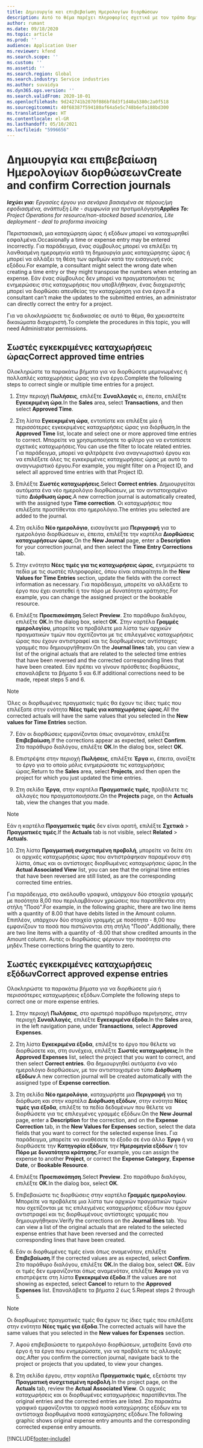```yaml
---
title: Δημιουργία και επιβεβαίωση Ημερολογίων διορθώσεων
description: Αυτό το θέμα παρέχει πληροφορίες σχετικά με τον τρόπο δημιουργίας και επιβεβαίωσης ενός ημερολογίου διορθώσεων.
author: rumant
ms.date: 09/18/2020
ms.topic: article
ms.prod: ''
audience: Application User
ms.reviewer: kfend
ms.search.scope: ''
ms.custom: ''
ms.assetid: ''
ms.search.region: Global
ms.search.industry: Service industries
ms.author: suvaidya
ms.dyn365.ops.version: ''
ms.search.validFrom: 2020-10-01
ms.openlocfilehash: 9d242741b2070f086bf8d3f1d40a5380c2a0f518
ms.sourcegitcommit: 40f68387f594180af64a5e5c748b6efa188bd300
ms.translationtype: HT
ms.contentlocale: el-GR
ms.lasthandoff: 05/10/2021
ms.locfileid: "5996656"
---
```

# <a name="create-and-confirm-correction-journals"></a><span data-ttu-id="d11a2-103">Δημιουργία και επιβεβαίωση Ημερολογίων διορθώσεων</span><span class="sxs-lookup"><span data-stu-id="d11a2-103">Create and confirm Correction journals</span></span>

<span data-ttu-id="d11a2-104">_**Ισχύει για:** Εργασίες έργου για σενάρια βασισμένα σε πόρους/μη εφοδιασμένα, ανάπτυξη Lite - συμφωνία για προτιμολόγηση_</span><span class="sxs-lookup"><span data-stu-id="d11a2-104">_**Applies To:** Project Operations for resource/non-stocked based scenarios, Lite deployment - deal to proforma invoicing_</span></span>

<span data-ttu-id="d11a2-105">Περιστασιακά, μια καταχώρηση ώρας ή εξόδων μπορεί να καταχωρηθεί εσφαλμένα.</span><span class="sxs-lookup"><span data-stu-id="d11a2-105">Occasionally a time or expense entry may be entered incorrectly.</span></span> <span data-ttu-id="d11a2-106">Για παράδειγμα, ένας σύμβουλος μπορεί να επιλέξει τη λανθασμένη ημερομηνία κατά τη δημιουργία μιας καταχώρησης ώρας ή μπορεί να αλλάξει τη θέση των αριθμών κατά την εισαγωγή ενός εξόδου.</span><span class="sxs-lookup"><span data-stu-id="d11a2-106">For example, a consultant might select the wrong date when creating a time entry or they might transpose the numbers when entering an expense.</span></span> <span data-ttu-id="d11a2-107">Εάν ένας σύμβουλος δεν μπορεί να πραγματοποιήσει τις ενημερώσεις στις καταχωρήσεις που υποβλήθηκαν, ένας διαχειριστής μπορεί να διορθώσει απευθείας την καταχώρηση για ένα έργο.</span><span class="sxs-lookup"><span data-stu-id="d11a2-107">If a consultant can’t make the updates to the submitted entries, an administrator can directly correct the entry for a project.</span></span>

<span data-ttu-id="d11a2-108">Για να ολοκληρώσετε τις διαδικασίες σε αυτό το θέμα, θα χρειαστείτε δικαιώματα διαχειριστή.</span><span class="sxs-lookup"><span data-stu-id="d11a2-108">To complete the procedures in this topic, you will need Administrator permissions.</span></span>

## <a name="correct-approved-time-entries"></a><span data-ttu-id="d11a2-109">Σωστές εγκεκριμένες καταχωρήσεις ώρας</span><span class="sxs-lookup"><span data-stu-id="d11a2-109">Correct approved time entries</span></span>     

<span data-ttu-id="d11a2-110">Ολοκληρώστε τα παρακάτω βήματα για να διορθώσετε μεμονωμένες ή πολλαπλές καταχωρήσεις ώρας για ένα έργο.</span><span class="sxs-lookup"><span data-stu-id="d11a2-110">Complete the following steps to correct single or multiple time entries for a project.</span></span>

1. <span data-ttu-id="d11a2-111">Στην περιοχή **Πωλήσεις**, επιλέξτε **Συναλλαγές** κι, έπειτα, επιλέξτε **Εγκεκριμένη ώρα**.</span><span class="sxs-lookup"><span data-stu-id="d11a2-111">In the **Sales** area, select **Transactions**, and then select **Approved Time**.</span></span> 

2. <span data-ttu-id="d11a2-112">Στη λίστα **Εγκεκριμένη ώρα**, εντοπίστε και επιλέξτε μία ή περισσότερες εγκεκριμένες καταχωρήσεις ώρας για διόρθωση.</span><span class="sxs-lookup"><span data-stu-id="d11a2-112">In the **Approved Time** list, locate and select one or more approved time entries to correct.</span></span> <span data-ttu-id="d11a2-113">Μπορείτε να χρησιμοποιήσετε το φίλτρο για να εντοπίσετε σχετικές καταχωρήσεις.</span><span class="sxs-lookup"><span data-stu-id="d11a2-113">You can use the filter to locate related entries.</span></span> <span data-ttu-id="d11a2-114">Για παράδειγμα, μπορεί να φιλτράρετε ένα αναγνωριστικό έργου και να επιλέξετε όλες τις εγκεκριμένες καταχωρήσεις ώρας με αυτό το αναγνωριστικό έργου.</span><span class="sxs-lookup"><span data-stu-id="d11a2-114">For example, you might filter on a Project ID, and select all approved time entries with that Project ID.</span></span>

3. <span data-ttu-id="d11a2-115">Επιλέξτε **Σωστές καταχωρήσεις**.</span><span class="sxs-lookup"><span data-stu-id="d11a2-115">Select **Correct entries**.</span></span> <span data-ttu-id="d11a2-116">Δημιουργείται αυτόματα ένα νέο ημερολόγιο διορθώσεων, με τον αντιστοιχισμένο τύπο **Διόρθωση ώρας**.</span><span class="sxs-lookup"><span data-stu-id="d11a2-116">A new correction journal is automatically created, with the assigned type **Time correction**.</span></span> <span data-ttu-id="d11a2-117">Οι καταχωρήσεις που επιλέξατε προστίθενται στο ημερολόγιο.</span><span class="sxs-lookup"><span data-stu-id="d11a2-117">The entries you selected are added to the journal.</span></span> 

4. <span data-ttu-id="d11a2-118">Στη σελίδα **Νέο ημερολόγιο**, εισαγάγετε μια **Περιγραφή** για το ημερολόγιο διορθώσεων κι, έπειτα, επιλέξτε την καρτέλα **Διορθώσεις καταχωρήσεων ώρας**.</span><span class="sxs-lookup"><span data-stu-id="d11a2-118">On the **New Journal** page, enter a **Description** for your correction journal, and then select the **Time Entry Corrections** tab.</span></span>  

5. <span data-ttu-id="d11a2-119">Στην ενότητα **Νέες τιμές για τις καταχωρήσεις ώρας**, ενημερώστε τα πεδία με τις σωστές πληροφορίες, όπου είναι απαραίτητο.</span><span class="sxs-lookup"><span data-stu-id="d11a2-119">In the **New Values for Time Entries** section, update the fields with the correct information as necessary.</span></span> <span data-ttu-id="d11a2-120">Για παράδειγμα, μπορείτε να αλλάξετε το έργο που έχει ανατεθεί ή τον πόρο με δυνατότητα κράτησης.</span><span class="sxs-lookup"><span data-stu-id="d11a2-120">For example, you can change the assigned project or the bookable resource.</span></span>

6. <span data-ttu-id="d11a2-121">Επιλέξτε **Προεπισκόπηση**.</span><span class="sxs-lookup"><span data-stu-id="d11a2-121">Select **Preview**.</span></span> <span data-ttu-id="d11a2-122">Στο παράθυρο διαλόγου, επιλέξτε **OK**.</span><span class="sxs-lookup"><span data-stu-id="d11a2-122">In the dialog box, select **OK**.</span></span> <span data-ttu-id="d11a2-123">Στην καρτέλα **Γραμμές ημερολογίου**, μπορείτε να προβάλετε μια λίστα των αρχικών πραγματικών τιμών που σχετίζονται με τις επιλεγμένες καταχωρήσεις ώρας που έχουν αντιστραφεί και τις διορθωμένους αντίστοιχες γραμμές που δημιουργήθηκαν.</span><span class="sxs-lookup"><span data-stu-id="d11a2-123">On the **Journal lines** tab, you can view a list of the original actuals that are related to the selected time entries that have been reversed and the corrected corresponding lines that have been created.</span></span> <span data-ttu-id="d11a2-124">Εάν πρέπει να γίνουν πρόσθετες διορθώσεις, επαναλάβετε τα βήματα 5 και 6.</span><span class="sxs-lookup"><span data-stu-id="d11a2-124">If additional corrections need to be made, repeat steps 5 and 6.</span></span> 

> [!NOTE]
> <span data-ttu-id="d11a2-125">Όλες οι διορθωμένες πραγματικές τιμές θα έχουν τις ίδιες τιμές που επιλέξατε στην ενότητα **Νέες τιμές για καταχωρήσεις ώρας**.</span><span class="sxs-lookup"><span data-stu-id="d11a2-125">All the corrected actuals will have the same values that you selected in the **New values for Time Entries** section.</span></span>

7. <span data-ttu-id="d11a2-126">Εάν οι διορθώσεις εμφανίζονται όπως αναμενόταν, επιλέξτε **Επιβεβαίωση**.</span><span class="sxs-lookup"><span data-stu-id="d11a2-126">If the corrections appear as expected, select **Confirm**.</span></span> <span data-ttu-id="d11a2-127">Στο παράθυρο διαλόγου, επιλέξτε **OK**.</span><span class="sxs-lookup"><span data-stu-id="d11a2-127">In the dialog box, select **OK**.</span></span>

8. <span data-ttu-id="d11a2-128">Επιστρέψτε στην περιοχή **Πωλήσεις**, επιλέξτε **Έργα** κι, έπειτα, ανοίξτε το έργο για το οποίο μόλις ενημερώσατε τις καταχωρήσεις ώρας.</span><span class="sxs-lookup"><span data-stu-id="d11a2-128">Return to the **Sales** area, select **Projects**, and then open the project for which you just updated the time entries.</span></span> 

9. <span data-ttu-id="d11a2-129">Στη σελίδα **Έργα**, στην καρτέλα **Πραγματικές τιμές**, προβάλετε τις αλλαγές που πραγματοποιήσατε.</span><span class="sxs-lookup"><span data-stu-id="d11a2-129">On the **Projects** page, on the **Actuals** tab, view the changes that you made.</span></span> 

> [!NOTE]
> <span data-ttu-id="d11a2-130">Εάν η καρτέλα **Πραγματικές τιμές** δεν είναι ορατή, επιλέξτε **Σχετικά** > **Πραγματικές τιμές**.</span><span class="sxs-lookup"><span data-stu-id="d11a2-130">If the **Actuals** tab is not visible, select **Related** > **Actuals**.</span></span>  

10. <span data-ttu-id="d11a2-131">Στη λίστα **Πραγματική συσχετισμένη προβολή**, μπορείτε να δείτε ότι οι αρχικές καταχωρήσεις ώρας που αντιστράφηκαν παραμένουν στη λίστα, όπως και οι αντίστοιχες διορθωμένες καταχωρήσεις ώρας.</span><span class="sxs-lookup"><span data-stu-id="d11a2-131">In the **Actual Associated View** list, you can see that the original time entries that have been reversed are still listed, as are the corresponding corrected time entries.</span></span> 

<span data-ttu-id="d11a2-132">Για παράδειγμα, στο ακόλουθο γραφικό, υπάρχουν δύο στοιχεία γραμμής με ποσότητα 8,00 που περιλαμβάνουν χρεώσεις που παρατίθενται στη στήλη "Ποσό".</span><span class="sxs-lookup"><span data-stu-id="d11a2-132">For example, in the following graphic, there are two line items with a quantity of 8.00 that have debits listed in the Amount column.</span></span> <span data-ttu-id="d11a2-133">Επιπλέον, υπάρχουν δύο στοιχεία γραμμής με ποσότητα - 8,00 που εμφανίζουν τα ποσά που πιστώνονται στη στήλη "Ποσό".</span><span class="sxs-lookup"><span data-stu-id="d11a2-133">Additionally, there are two line items with a quantity of -8.00 that show credited amounts in the Amount column.</span></span> <span data-ttu-id="d11a2-134">Αυτές οι διορθώσεις φέρνουν την ποσότητα στο μηδέν.</span><span class="sxs-lookup"><span data-stu-id="d11a2-134">These corrections bring the quantity to zero.</span></span>

 
## <a name="correct-approved-expense-entries"></a><span data-ttu-id="d11a2-135">Σωστές εγκεκριμένες καταχωρήσεις εξόδων</span><span class="sxs-lookup"><span data-stu-id="d11a2-135">Correct approved expense entries</span></span>

<span data-ttu-id="d11a2-136">Ολοκληρώστε τα παρακάτω βήματα για να διορθώσετε μία ή περισσότερες καταχωρήσεις εξόδων.</span><span class="sxs-lookup"><span data-stu-id="d11a2-136">Complete the following steps to correct one or more expense entries.</span></span> 

1. <span data-ttu-id="d11a2-137">Στην περιοχή **Πωλήσεις**, στο αριστερό παράθυρο περιήγησης, στην περιοχή **Συναλλαγές**, επιλέξτε **Εγκεκριμένα έξοδα**.</span><span class="sxs-lookup"><span data-stu-id="d11a2-137">In the **Sales** area, in the left navigation pane, under **Transactions**, select **Approved Expenses**.</span></span>

2. <span data-ttu-id="d11a2-138">Στη λίστα **Εγκεκριμένα έξοδα**, επιλέξτε το έργο που θέλετε να διορθώσετε και, στη συνέχεια, επιλέξτε **Σωστές καταχωρήσεις**.</span><span class="sxs-lookup"><span data-stu-id="d11a2-138">In the **Approved Expenses** list, select the project that you want to correct, and then select **Correct entries**.</span></span> <span data-ttu-id="d11a2-139">Θα δημιουργηθεί αυτόματα ένα νέο ημερολόγιο διορθώσεων, με τον αντιστοιχισμένο τύπο **Διόρθωση εξόδων**.</span><span class="sxs-lookup"><span data-stu-id="d11a2-139">A new correction journal will be created automatically with the assigned type of **Expense correction**.</span></span> 

3. <span data-ttu-id="d11a2-140">Στη σελίδα **Νέο ημερολόγιο**, καταχωρήστε μια **Περιγραφή** για τη διόρθωση και στην καρτέλα **Διόρθωση εξόδων**, στην ενότητα **Νέες τιμές για έξοδα**, επιλέξτε τα πεδία δεδομένων που θέλετε να διορθώσετε για τις επιλεγμένες γραμμές εξόδων.</span><span class="sxs-lookup"><span data-stu-id="d11a2-140">On the **New Journal** page, enter a **Description** for the correction, and on the **Expense Correction** tab, in the **New Values for Expenses** section, select the data fields that you want to correct for the selected expense lines.</span></span> <span data-ttu-id="d11a2-141">Για παράδειγμα, μπορείτε να αναθέσετε το έξοδο σε ένα άλλο **Έργο** ή να διορθώσετε την **Κατηγορία εξόδων**, την **Ημερομηνία εξόδων** ή τον **Πόρο με δυνατότητα κράτησης**.</span><span class="sxs-lookup"><span data-stu-id="d11a2-141">For example, you can assign the expense to another **Project**, or correct the **Expense Category**, **Expense Date**, or **Bookable Resource**.</span></span>

4. <span data-ttu-id="d11a2-142">Επιλέξτε **Προεπισκόπηση**.</span><span class="sxs-lookup"><span data-stu-id="d11a2-142">Select **Preview**.</span></span> <span data-ttu-id="d11a2-143">Στο παράθυρο διαλόγου, επιλέξτε **OK**.</span><span class="sxs-lookup"><span data-stu-id="d11a2-143">In the dialog box, select **OK**.</span></span> 

5. <span data-ttu-id="d11a2-144">Επιβεβαιώστε τις διορθώσεις στην καρτέλα **Γραμμές ημερολογίου**. Μπορείτε να προβάλετε μια λίστα των αρχικών πραγματικών τιμών που σχετίζονται με τις επιλεγμένες καταχωρήσεις εξόδων που έχουν αντιστραφεί και τις διορθωμένους αντίστοιχες γραμμές που δημιουργήθηκαν.</span><span class="sxs-lookup"><span data-stu-id="d11a2-144">Verify the corrections on the **Journal lines** tab. You can view a list of the original actuals that are related to the selected expense entries that have been reversed and the corrected corresponding lines that have been created.</span></span>

6. <span data-ttu-id="d11a2-145">Εάν οι διορθωμένες τιμές είναι όπως αναμενόταν, επιλέξτε **Επιβεβαίωση**.</span><span class="sxs-lookup"><span data-stu-id="d11a2-145">If the corrected values are as expected, select **Confirm**.</span></span> <span data-ttu-id="d11a2-146">Στο παράθυρο διαλόγου, επιλέξτε **OK.**</span><span class="sxs-lookup"><span data-stu-id="d11a2-146">In the dialog box, select **OK.**</span></span> <span data-ttu-id="d11a2-147">Εάν οι τιμές δεν εμφανίζονται όπως αναμενόταν, επιλέξτε **Άκυρο** για να επιστρέψετε στη λίστα **Εγκεκριμένα έξοδα**.</span><span class="sxs-lookup"><span data-stu-id="d11a2-147">If the values are not showing as expected, select **Cancel** to return to the **Approved Expenses** list.</span></span> <span data-ttu-id="d11a2-148">Επαναλάβετε τα βήματα 2 έως 5.</span><span class="sxs-lookup"><span data-stu-id="d11a2-148">Repeat steps 2 through 5.</span></span> 

> [!NOTE]
> <span data-ttu-id="d11a2-149">Οι διορθωμένες πραγματικές τιμές θα έχουν τις ίδιες τιμές που επιλέξατε στην ενότητα **Νέες τιμές για έξοδα**.</span><span class="sxs-lookup"><span data-stu-id="d11a2-149">The corrected actuals will have the same values that you selected in the **New values for Expenses** section.</span></span>

7. <span data-ttu-id="d11a2-150">Αφού επιβεβαιώσετε το ημερολόγιο διορθώσεων, μεταβείτε ξανά στο έργο ή τα έργα που ενημερώσατε, για να προβάλετε τις αλλαγές σας.</span><span class="sxs-lookup"><span data-stu-id="d11a2-150">After you confirm the correction journal, navigate back to the project or projects that you updated, to view your changes.</span></span>  

8. <span data-ttu-id="d11a2-151">Στη σελίδα έργου, στην καρτέλα **Πραγματικές τιμές**, εξετάστε την **Πραγματική συσχετισμένη προβολή**.</span><span class="sxs-lookup"><span data-stu-id="d11a2-151">In the project page, on the **Actuals** tab, review the **Actual Associated View**.</span></span> <span data-ttu-id="d11a2-152">Οι αρχικές καταχωρήσεις και οι διορθωμένες καταχωρήσεις παρατίθενται.</span><span class="sxs-lookup"><span data-stu-id="d11a2-152">The original entries and the corrected entries are listed.</span></span> <span data-ttu-id="d11a2-153">Στο παρακάτω γραφικό εμφανίζονται τα αρχικά ποσά καταχώρησης εξόδων και τα αντίστοιχα διορθωμένα ποσά καταχώρησης εξόδων.</span><span class="sxs-lookup"><span data-stu-id="d11a2-153">The following graphic shows original expense entry amounts and the corresponding corrected expense entry amounts.</span></span> 




[!INCLUDE[footer-include](../includes/footer-banner.md)]